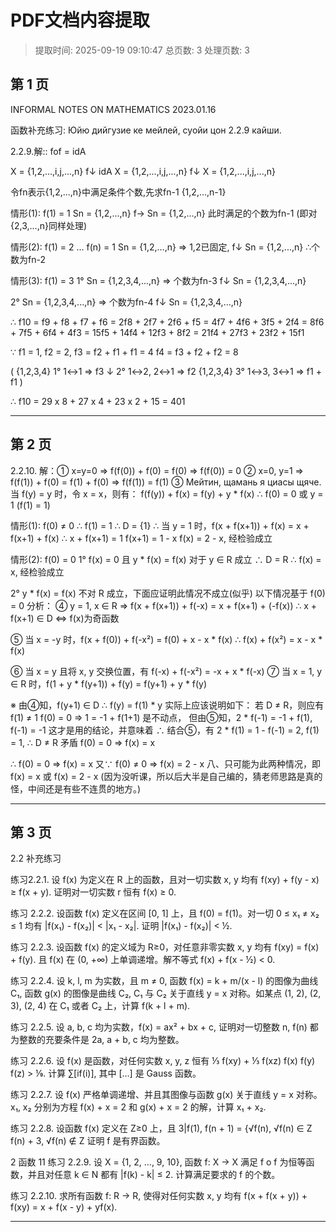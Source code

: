 # PDF文档内容提取
> 提取时间: 2025-09-19 09:10:47
> 总页数: 3
> 处理页数: 3

## 第 1 页

INFORMAL NOTES ON
MATHEMATICS
2023.01.16

函数补充练习:
Юйю дийгузие ке мейлей, суойи цон 2.2.9 кайши.

2.2.9.解:: fof = idA

X = {1,2,...,i,j,...,n}
f↓
idA X = {1,2,...,i,j,...,n}
f↓
X = {1,2,...,i,j,...,n}

令fn表示{1,2,...,n}中满足条件个数,先求fn-1
{1,2,...,n-1}

情形(1): f(1) = 1
Sn = {1,2,...,n}  f→ Sn = {1,2,...,n}
此时满足的个数为fn-1 (即对{2,3,...,n}同样处理)

情形(2): f(1) = 2 ... f(n) = 1
Sn = {1,2,...,n} ⇒ 1,2已固定,
f↓
Sn = {1,2,...,n}  ∴个数为fn-2

情形(3): f(1) = 3
1° Sn = {1,2,3,4,...,n} ⇒ 个数为fn-3
f↓
Sn = {1,2,3,4,...,n}

2° Sn = {1,2,3,4,...,n} ⇒ 个数为fn-4
f↓
Sn = {1,2,3,4,...,n}

∴ f10 = f9 + f8 + f7 + f6 = 2f8 + 2f7 + 2f6 + f5
= 4f7 + 4f6 + 3f5 + 2f4 = 8f6 + 7f5 + 6f4 + 4f3
= 15f5 + 14f4 + 12f3 + 8f2 = 21f4 + 27f3 + 23f2 + 15f1

∵ f1 = 1, f2 = 2, f3 = f2 + f1 + f1 = 4
f4 = f3 + f2 + f2 = 8

( {1,2,3,4} 1° 1↔1 ⇒ f3
↓ 2° 1↔2, 2↔1 ⇒ f2
{1,2,3,4} 3° 1↔3, 3↔1 ⇒ f1 + f1 )

∴ f10 = 29 x 8 + 27 x 4 + 23 x 2 + 15 = 401

---

## 第 2 页

2.2.10. 解：① x=y=0 ⇒ f(f(0)) + f(0) = f(0) ⇒ f(f(0)) = 0
② x=0, y=1 ⇒ f(f(1)) + f(0) = f(1) + f(0) ⇒ f(f(1)) = f(1)
③ Мейтин, щамань я циасы щяче.
当 f(y) = y 时，令 x = x，则有：
f(f(y)) + f(x) = f(y) + y * f(x)
∴ f(0) = 0 或 y = 1 (f(1) = 1)

情形(1): f(0) ≠ 0 ∴ f(1) = 1 ∴ D = {1}
∴ 当 y = 1 时，f(x + f(x+1)) + f(x) = x + f(x+1) + f(x)
∴ x + f(x+1) = 1
f(x+1) = 1 - x
f(x) = 2 - x, 经检验成立

情形(2): f(0) = 0
1° f(x) = 0 且 y * f(x) = f(x) 对于 y ∈ R 成立 ∴ D = R
∴ f(x) = x, 经检验成立

2° y * f(x) = f(x) 不对 R 成立，下面应证明此情况不成立(似乎)
以下情况基于 f(0) = 0 分析：
④ y = 1, x ∈ R ⇒ f(x + f(x+1)) + f(-x) = x + f(x+1) + (-f(x))
∴ x + f(x+1) ∈ D ⇔ f(x)为奇函数

⑤ 当 x = -y 时，f(x + f(0)) + f(-x²) = f(0) + x - x * f(x)
∴ f(x) + f(x²) = x - x * f(x)

⑥ 当 x = y 且将 x, y 交换位置，有 f(-x) + f(-x²) = -x + x * f(-x)
⑦ 当 x = 1, y ∈ R 时，f(1 + y * f(y+1)) + f(y) = f(y+1) + y * f(y)

※ 由④知，f(y+1) ∈ D ∴ f(y) = f(1) * y 实际上应该说明如下：
若 D ≠ R，则应有 f(1) ≠ 1
f(0) = 0 ⇒ 1 = -1 + f(1+1) 是不动点，
但由⑤知，2 * f(-1) = -1 + f(1), f(-1) = -1 这才是用的结论，并意味着
∴ 结合⑤，有 2 * f(1) = 1 - f(-1) = 2, f(1) = 1, ∴ D ≠ R 矛盾 f(0) = 0 ⇒ f(x) = x

∴ f(0) = 0 ⇒ f(x) = x 又∵ f(0) ≠ 0 ⇒ f(x) = 2 - x
八、只可能为此两种情况，即 f(x) = x 或 f(x) = 2 - x
(因为没听课，所以后大半是自己编的，猜老师思路是真的怪，中间还是有些不连贯的地方。)

---

## 第 3 页

2.2 补充练习

练习2.2.1. 设 f(x) 为定义在 R 上的函数，且对一切实数 x, y 均有
f(xy) + f(y - x) ≥ f(x + y).
证明对一切实数 r 恒有 f(x) ≥ 0.

练习 2.2.2. 设函数 f(x) 定义在区间 [0, 1] 上，且 f(0) = f(1)。对一切 0 ≤ x₁ ≠ x₂ ≤ 1 均有
|f(x₁) - f(x₂)| < |x₁ - x₂|.
证明 |f(x₁) - f(x₂)| < ½.

练习 2.2.3. 设函数 f(x) 的定义域为 R≥0，对任意非零实数 x, y 均有
f(xy) = f(x) + f(y).
且 f(x) 在 (0, +∞) 上单调递增。解不等式 f(x) + f(x - ½) < 0.

练习 2.2.4. 设 k, l, m 为实数，且 m ≠ 0, 函数 f(x) = k + m/(x - l) 的图像为曲线 C₁, 函数 g(x) 的图像是曲线 C₂, C₁ 与 C₂ 关于直线 y = x 对称。如某点 (1, 2), (2, 3), (2, 4) 在 C₁ 或者 C₂ 上，计算 f(k + l + m).

练习 2.2.5. 设 a, b, c 均为实数，f(x) = ax² + bx + c, 证明对一切整数 n, f(n) 都为整数的充要条件是 2a, a + b, c 均为整数。

练习 2.2.6. 设 f(x) 是函数，对任何实数 x, y, z 恒有
⅓ f(xy) + ⅓ f(xz) f(x) f(y) f(z) > ⅑.
计算 ∑[if(i)], 其中 […] 是 Gauss 函数。

练习 2.2.7. 设 f(x) 严格单调递增、并且其图像与函数 g(x) 关于直线 y = x 对称。x₁, x₂ 分别为方程 f(x) + x = 2 和 g(x) + x = 2 的解，计算 x₁ + x₂.

练习 2.2.8. 设函数 f(x) 定义在 Z≥0 上，且 3|f(1),
f(n + 1) = {√f(n), √f(n) ∈ Z
f(n) + 3, √f(n) ∉ Z
证明 f 是有界函数。

2 函数
11
练习 2.2.9. 设 X = {1, 2, …, 9, 10}, 函数 f: X → X 满足 f o f 为恒等函数，并且对任意 k ∈ N 都有 |f(k) - k| ≤ 2. 计算满足要求的 f 的个数。

练习 2.2.10. 求所有函数 f: R → R, 使得对任何实数 x, y 均有
f(x + f(x + y)) + f(xy) = x + f(x - y) + yf(x).

---

